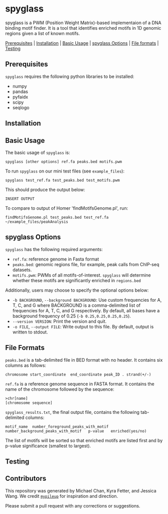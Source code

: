 # spyglass
spyglass is a PWM (Position Weight Matrix)-based implementaion of a DNA binding motif finder. It is a tool that identifies enriched motifs in 1D genomic regions given a list of known motifs. 

[Prerequisites](#prerequisites) | [Installation](#install) | [Basic Usage](#usage) | [spyglass Options](#options) | [File formats](#formats) | [Testing](#testing)

<a name="prerequisites"></a>
## Prerequisites
`spyglass` requires the following python libraries to be installed:
- numpy
- pandas
- pyfaidx
- scipy
- seqlogo



<a name="install"></a>
## Installation

<a name="usage"></a>
## Basic Usage 
The basic usage of `spyglass` is:
```
spyglass [other options] ref.fa peaks.bed motifs.pwm
```
To run `spyglass` on our mini test files (see `example_files`):
```
spyglass test_ref.fa test_peaks.bed test_motifs.pwm
```
This should produce the output below:
```
INSERT OUTPUT
```
To compare to output of Homer 'findMotifsGenome.pl', run:
```
findMotifsGenome.pl test_peaks.bed test_ref.fa ~/example_files/peakAnalysis
```
<a name="options"></a>
## spyglass Options
`spyglass` has the following required arguments:
- `ref.fa`: reference genome in Fasta format
- `peaks.bed`: genomic regions file, for example, peak calls from ChIP-seq datasets.
-  `motifs.pwm`: PWMs of all motifs-of-interest. `spyglass` will determine whether these motifs are significantly enriched in `regions.bed`

Additionally, users may choose to specify the optional options below:
 - `-b BACKGROUND`, `--background BACKGROUND`: Use custom frequencies for A, T, C, and G where BACKGROUND is a comma-delimited list of frequencies for A, T, C, and G respectively. By default, all bases have a background frequency of 0.25 (`-b 0.25,0.25,0.25,0.25`).
 - `--version VERSION`: Print the version and quit. 
 - `-o FILE`, `--output FILE`: Write output to this file. By default, output is written to stdout.

<a name="formats"></a>
## File Formats
`peaks.bed` is a tab-delimited file in BED format with no header. It contains six columns as follows:
```
chromosome start_coordinate  end_coordinate peak_ID . strand(+/-)
```
`ref.fa` is a reference genome sequence in FASTA format. It contains the name of the chromosome followed by the sequence:
```
>chr[name]
[chromosome sequence]
```
`spyglass_results.txt`, the final output file, contains the following tab-delimited columns:
```
motif_name	number_foreground_peaks_with_motif   number_background_peaks_with_motif   p-value   enriched(yes/no)
```
The list of motifs will be sorted so that enriched motifs are listed first and by p-value significance (smallest to largest). 

<a name="testing"></a>
## Testing

<a name="contributors"></a>
## Contributors 
This repository was generated by Michael Chan, Kyra Fetter, and Jessica Wang. We credit [`mypileup`](https://github.com/gymreklab/cse185-demo-project) for inspiration and direction.

Please submit a pull request with any corrections or suggestions.

